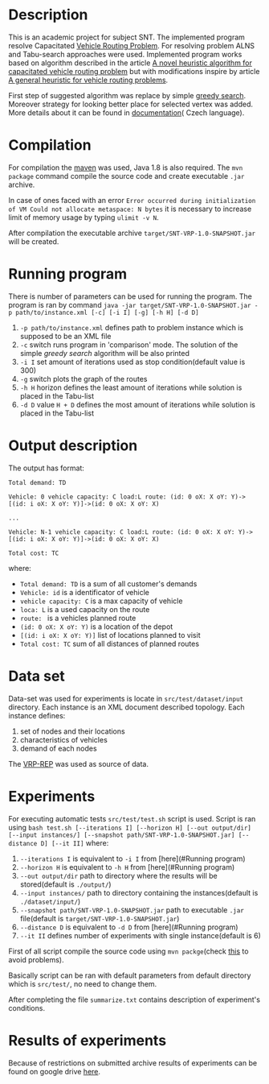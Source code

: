 # Description
This is an academic project for subject SNT. The implemented program resolve Capacitated  [Vehicle Routing Problem](https://en.wikipedia.org/wiki/Vehicle_routing_problem).
For resolving problem  ALNS and Tabu-search approaches were used. Implemented program works based on algorithm described in the article [A novel heuristic algorithm for capacitated vehicle routing problem](https://link.springer.com/content/pdf/10.1007%2Fs40092-017-0187-9.pdf)
but with modifications inspire by article [A general heuristic for vehicle routing problems](https://www.sciencedirect.com/science/article/pii/S0305054805003023).

First step of suggested algorithm was replace by simple [greedy search](https://en.wikipedia.org/wiki/Greedy_algorithm).
Moreover strategy for looking better place for selected vertex was added. More details about it can be found in  [documentation](https://www.overleaf.com/read/tyjqkfzrxyvf)( Czech language).

# Compilation
For compilation the [maven](https://maven.apache.org) was used, Java 1.8 is also required.
The `mvn package` command compile the source code and create executable `.jar` archive.

In case of ones faced with an error `Error occurred during initialization of VM Could not allocate metaspace: N bytes`
it is necessary to increase limit of memory usage by typing `ulimit -v N`.

After compilation the executable archive `target/SNT-VRP-1.0-SNAPSHOT.jar` will be created.

# Running program
There is number of parameters can be used for running the program.
The program is ran by command `java -jar target/SNT-VRP-1.0-SNAPSHOT.jar -p path/to/instance.xml [-c] [-i I] [-g] [-h H] [-d D]`
1. `-p path/to/instance.xml` defines path to problem instance which is supposed to be an XML file
2. `-c` switch runs program in 'comparison' mode. The solution of the simple _greedy search_ algorithm will be also printed
3. `-i I` set amount of iterations used as stop condition(default value is 300)
4. `-g` switch plots the graph of the routes
5. `-h H` horizon defines the least amount of iterations while solution is placed in the Tabu-list
6. `-d D` value `H + D` defines the most amount of iterations while solution is placed in the Tabu-list

# Output description
The output has format:

`Total demand: TD`

 `Vehicle: 0 vehicle capacity: C load:L route: (id: 0 oX: X oY: Y)->[(id: i oX: X oY: Y)]->(id: 0 oX: X oY: X)`
 
 `...`
 
 `Vehicle: N-1 vehicle capacity: C load:L route: (id: 0 oX: X oY: Y)->[(id: i oX: X oY: Y)]->(id: 0 oX: X oY: X)`
 
 `Total cost: TC`
 
where:
* `Total demand: TD` is a sum of all customer's demands
* `Vehicle: id` is a identificator of vehicle
* `vehicle capacity: C` is a max capacity of vehicle
* `loca: L` is a used capacity on the route
* `route: ` is a vehicles planned route
* `(id: 0 oX: X oY: Y)` is a location of the depot
* `[(id: i oX: X oY: Y)]` list of locations planned to visit
* `Total cost: TC` sum of all distances of planned routes 

# Data set
Data-set was used for experiments is locate in `src/test/dataset/input` directory.
Each instance is an XML document described topology.
Each instance defines:
1. set of nodes and their locations
2. characteristics of vehicles
3. demand of each nodes

The [VRP-REP](http://www.vrp-rep.org) was used as source of data.

# Experiments
For executing automatic tests `src/test/test.sh` script is used. Script is ran using `bash test.sh [--iterations I] [--horizon H] [--out output/dir] [--input instances/] [--snapshot path/SNT-VRP-1.0-SNAPSHOT.jar] [--distance D] [--it II]`
where:
1. `--iterations I` is equivalent to `-i I` from [here](#Running program)
2. `--horizon H` is equivalent to `-h H` from [here](#Running program)
3. `--out output/dir` path to directory where the results will be stored(default is `./output/`)
4. `--input instances/` path to directory containing the instances(default is `./dataset/input/`)
5. `--snapshot path/SNT-VRP-1.0-SNAPSHOT.jar` path to executable `.jar` file(default is `target/SNT-VRP-1.0-SNAPSHOT.jar`)
6. `--distance D` is equivalent to `-d D` from [here](#Running program)
7. `--it II` defines number of experiments with single instance(default is 6)


First of all script compile the source code using `mvn packge`(check [this](#Compilation) to avoid problems).

Basically script can be ran with default parameters from default directory which is `src/test/`, no need to change them.

After completing the file `summarize.txt` contains description of experiment's conditions. 



# Results of experiments
Because of restrictions on submitted archive results of experiments can be found on google drive [here](https://drive.google.com/file/d/1vP_lmZc5K1hn4WHfW6IW5ZZW3zkYO8Rn/view?usp=sharing).
